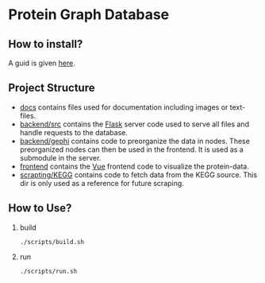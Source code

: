 # Protein Graph Database

## How to install?
A guid is given [here](docs/Installation.md).

## Project Structure
- [docs](docs) contains files used for documentation including images or text-files.
- [backend/src](backend/src) contains the [Flask](https://flask.palletsprojects.com/en/2.2.x/) server code used to serve all 
  files and handle requests to the database.
- [backend/gephi](backend/gephi) contains code to preorganize the data in nodes.
  These preorganized nodes can then be used in the frontend.
  It is used as a submodule in the server.
- [frontend](frontend) contains the [Vue](https://vuejs.org/) frontend code to visualize the protein-data.
- [scrapting/KEGG](scraping/KEGG) contains code to fetch data from the KEGG source.
  This dir is only used as a reference for future scraping.

## How to Use?
1. build
   ````commandline
   ./scripts/build.sh
   ````
3. run
   ````commandline
   ./scripts/run.sh
   ````
   
